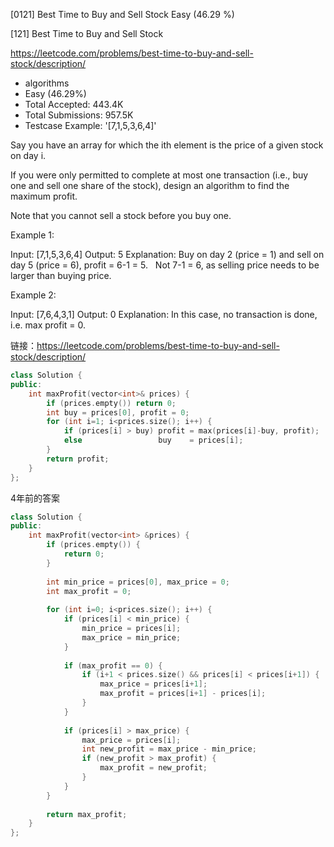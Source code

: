 [0121] Best Time to Buy and Sell Stock                              Easy   (46.29 %)

<!--front-->	
[121] Best Time to Buy and Sell Stock  

https://leetcode.com/problems/best-time-to-buy-and-sell-stock/description/

* algorithms
* Easy (46.29%)
* Total Accepted:    443.4K
* Total Submissions: 957.5K
* Testcase Example:  '[7,1,5,3,6,4]'

Say you have an array for which the ith element is the price of a given stock on day i.

If you were only permitted to complete at most one transaction (i.e., buy one and sell one share of the stock), design an algorithm to find the maximum profit.

Note that you cannot sell a stock before you buy one.

Example 1:


Input: [7,1,5,3,6,4]
Output: 5
Explanation: Buy on day 2 (price = 1) and sell on day 5 (price = 6), profit = 6-1 = 5.
             Not 7-1 = 6, as selling price needs to be larger than buying price.


Example 2:


Input: [7,6,4,3,1]
Output: 0
Explanation: In this case, no transaction is done, i.e. max profit = 0.







<!--back-->

链接：https://leetcode.com/problems/best-time-to-buy-and-sell-stock/description/

```cpp
class Solution {
public:
    int maxProfit(vector<int>& prices) {
        if (prices.empty()) return 0;
        int buy = prices[0], profit = 0;
        for (int i=1; i<prices.size(); i++) {
            if (prices[i] > buy) profit = max(prices[i]-buy, profit);
            else                 buy    = prices[i];
        }
        return profit;
    }
};
```

4年前的答案

```cpp
class Solution {
public:
    int maxProfit(vector<int> &prices) {
        if (prices.empty()) {
            return 0;
        }
        
        int min_price = prices[0], max_price = 0;
        int max_profit = 0;
        
        for (int i=0; i<prices.size(); i++) {
            if (prices[i] < min_price) {
                min_price = prices[i];
                max_price = min_price;
            }
            
            if (max_profit == 0) {
                if (i+1 < prices.size() && prices[i] < prices[i+1]) {
                    max_price = prices[i+1];
                    max_profit = prices[i+1] - prices[i];
                }
            }
            
            if (prices[i] > max_price) {
                max_price = prices[i];
                int new_profit = max_price - min_price;
                if (new_profit > max_profit) {
                    max_profit = new_profit;
                }
            }
        }
        
        return max_profit;
    }
};
```



